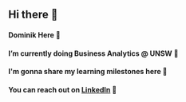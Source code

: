 ## Hi there 👋
#### Dominik Here 👻
#### I’m currently doing Business Analytics @ UNSW 🌱
#### I'm gonna share my learning milestones here 🌄
#### You can reach out on [LinkedIn](www.linkedin.com/in/dominik-xiong) 👯
